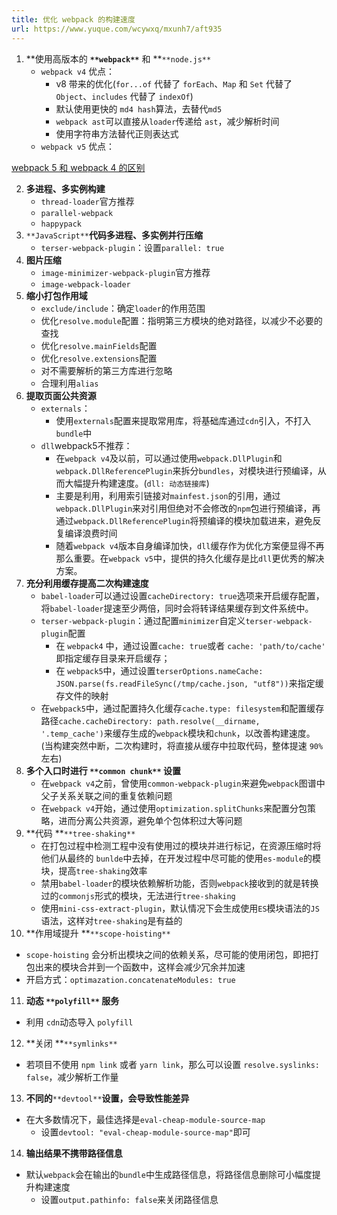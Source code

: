 ```yaml
---
title: 优化 webpack 的构建速度
url: https://www.yuque.com/wcywxq/mxunh7/aft935
---
```


1. **使用高版本的 **`**webpack**`** 和 **`**node.js**`
   - `webpack v4` 优点：
     - v8 带来的优化(`for...of` 代替了 `forEach`、`Map` 和 `Set` 代替了 `Object`、`includes` 代替了 `indexOf`)
     - 默认使用更快的 `md4 hash`算法，去替代`md5`
     - `webpack ast`可以直接从`loader`传递给 `ast`，减少解析时间
     - 使用字符串方法替代正则表达式
   - `webpack v5` 优点：

[webpack 5 和 webpack 4 的区别](https://front-tech.yuque.com/go/doc/71613217?view=doc_embed)

2. **多进程、多实例构建**
   - `thread-loader`官方推荐
   - `parallel-webpack`
   - `happypack`
3. `**JavaScript**`**代码多进程、多实例并行压缩**
   - `terser-webpack-plugin`：设置`parallel: true`
4. **图片压缩**
   - `image-minimizer-webpack-plugin`官方推荐
   - `image-webpack-loader`
5. **缩小打包作用域**
   - `exclude/include`：确定`loader`的作用范围
   - 优化`resolve.module`配置：指明第三方模块的绝对路径，以减少不必要的查找
   - 优化`resolve.mainFields`配置
   - 优化`resolve.extensions`配置
   - 对不需要解析的第三方库进行忽略
   - 合理利用`alias`
6. **提取页面公共资源**
   - `externals`：
     - 使用`externals`配置来提取常用库，将基础库通过`cdn`引入，不打入`bundle`中
   - `dll`webpack5不推荐：
     - 在`webpack v4`及以前，可以通过使用`webpack.DllPlugin`和`webpack.DllReferencePlugin`来拆分`bundles`，对模块进行预编译，从而大幅提升构建速度。(`dll: 动态链接库`)
     - 主要是利用，利用索引链接对`mainfest.json`的引用，通过`webpack.DllPlugin`来对引用但绝对不会修改的`npm`包进行预编译，再通过`webpack.DllReferencePlugin`将预编译的模块加载进来，避免反复编译浪费时间
     - 随着`webpack v4`版本自身编译加快，`dll`缓存作为优化方案便显得不再那么重要。在`webpack v5`中，提供的持久化缓存是比`dll`更优秀的解决方案。
7. **充分利用缓存提高二次构建速度**
   - `babel-loader`可以通过设置`cacheDirectory: true`选项来开启缓存配置，将`babel-loader`提速至少两倍，同时会将转译结果缓存到文件系统中。
   - `terser-webpack-plugin`：通过配置`minimizer`自定义`terser-webpack-plugin`配置
     - 在 `webpack4` 中，通过设置`cache: true`或者 `cache: 'path/to/cache'` 即指定缓存目录来开启缓存；
     - 在 `webpack5`中，通过设置`terserOptions.nameCache: JSON.parse(fs.readFileSync(/tmp/cache.json, "utf8"))`来指定缓存文件的映射
   - 在`webpack5`中，通过配置持久化缓存`cache.type: filesystem`和配置缓存路径`cache.cacheDirectory: path.resolve(__dirname, '.temp_cache')`来缓存生成的`webpack`模块和`chunk`，以改善构建速度。(当构建突然中断，二次构建时，将直接从缓存中拉取代码，整体提速 `90%`左右)
8. **多个入口时进行 **`**common chunk**`** 设置**
   - 在`webpack v4`之前，曾使用`common-webpack-plugin`来避免`webpack`图谱中父子关系关联之间的重复依赖问题
   - 在`webpack v4`开始，通过使用`optimization.splitChunks`来配置分包策略，进而分离公共资源，避免单个包体积过大等问题
9. **代码 **`**tree-shaking**`
   - 在打包过程中检测工程中没有使用过的模块并进行标记，在资源压缩时将他们从最终的 `bunlde`中去掉，在开发过程中尽可能的使用`es-module`的模块，提高`tree-shaking`效率
   - 禁用`babel-loader`的模块依赖解析功能，否则`webpack`接收到的就是转换过的`commonjs`形式的模块，无法进行`tree-shaking`
   - 使用`mini-css-extract-plugin`，默认情况下会生成使用`ES`模块语法的`JS`语法，这样对`tree-shaking`是有益的
10. **作用域提升 **`**scope-hoisting**`

- `scope-hoisting` 会分析出模块之间的依赖关系，尽可能的使用闭包，即把打包出来的模块合并到一个函数中，这样会减少冗余并加速
- 开启方式：`optimazation.concatenateModules: true`

11. **动态 **`**polyfill**`** 服务**

- 利用 `cdn`动态导入 `polyfill`

12. **关闭 **`**symlinks**`

- 若项目不使用 `npm link` 或者 `yarn link`，那么可以设置 `resolve.syslinks: false`，减少解析工作量

13. **不同的**`**devtool**`**设置，会导致性能差异**

- 在大多数情况下，最佳选择是`eval-cheap-module-source-map`
  - 设置`devtool: "eval-cheap-module-source-map"`即可

14. **输出结果不携带路径信息**

- 默认`webpack`会在输出的`bundle`中生成路径信息，将路径信息删除可小幅度提升构建速度
  - 设置`output.pathinfo: false`来关闭路径信息

